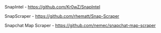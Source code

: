 

SnapIntel - https://github.com/Kr0wZ/SnapIntel

SnapScraper - https://github.com/rhematt/Snap-Scraper

Snapchat Map Scraper - https://github.com/nemec/snapchat-map-scraper

